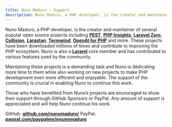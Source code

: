 ```yaml
---
title: Nuno Maduro — Support
description: Nuno Maduro, a PHP developer, is the creator and maintainer of several popular open source projects
---
```


Nuno Maduro, a PHP developer, is the creator and maintainer of several popular open source projects including **[PEST](https://pestphp.com)**, **[PHP Insights](https://github.com/nunomaduro/phpinsights)**, **[Laravel Zero](https://github.com/laravel-zero/laravel-zero)**, **[Collision](https://github.com/nunomaduro/collision)**, **[Larastan](https://github.com/nunomaduro/larastan)**,  **[Termwind](https://github.com/nunomaduro/termwind)**, **[OpenAI for PHP](github.com/openai-php)** and more. These projects have been downloaded millions of times and contribute to improving the PHP ecosystem. Nuno is also a **[Lararel](https://laravel.com/)** core member and has contributed to various features used by the community.

Maintaining these projects is a demanding task and Nuno is dedicating more time to them while also working on new projects to make PHP development even more efficient and enjoyable. The support of the community is crucial in enabling Nuno to continue this work.

Those who have benefited from Nuno’s projects are encouraged to show their support through GitHub Sponsors or PayPal. Any amount of support is appreciated and will help Nuno continue his work.

GitHub: **[github.com/nunomaduro/](https://github.com/nunomaduro/)**
PayPal: **[paypal.com/paypalme/enunomaduro](https://paypal.com/paypalme/enunomaduro)**
